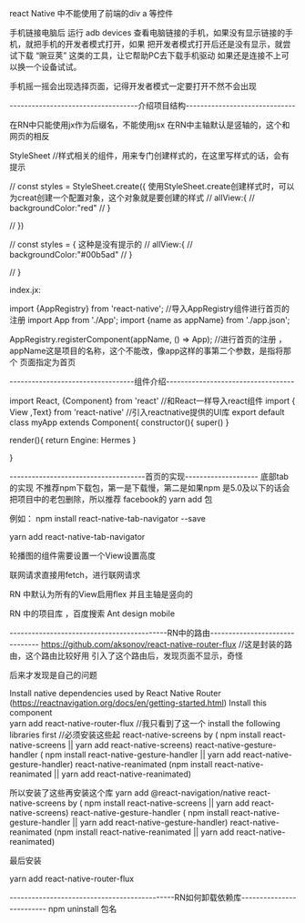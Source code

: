 react Native 中不能使用了前端的div  a 等控件

手机链接电脑后 运行 adb devices 查看电脑链接的手机，如果没有显示链接的手机，就把手机的开发者模式打开，如果
把开发者模式打开后还是没有显示，就尝试下载 “豌豆荚” 这类的工具，让它帮助PC去下载手机驱动
如果还是连接不上可以换一个设备试试。

手机摇一摇会出现选择页面，记得开发者模式一定要打开不然不会出现





-----------------------------------介绍项目结构------------------------------

在RN中只能使用jx作为后缀名，不能使用jsx
在RN中主轴默认是竖轴的，这个和网页的相反

StyleSheet   //样式相关的组件，用来专门创建样式的，在这里写样式的话，会有提示

// const styles = StyleSheet.create({     使用StyleSheet.create创建样式时，可以为creat创建一个配置对象，这个对象就是要创建的样式
//        allView:{
//            backgroundColor:"red"
//        }

// })


// const styles = {                       这种是没有提示的
//      allView:{
//         backgroundColor:"#00b5ad"
//      }

// }                    



index.jx:


import {AppRegistry} from 'react-native';  //导入AppRegistry组件进行首页的注册
import App from './App';
import {name as appName} from './app.json';   

AppRegistry.registerComponent(appName, () => App);  //进行首页的注册 ，appName这是项目的名称，这个不能改，像app这样的事第二个参数，是指将那个
页面指定为首页
   
----------------------------------组件介绍-----------------------------------   

import React, {Component} from 'react'    //和React一样导入react组件
import { View ,Text} from 'react-native'  //引入reactnative提供的UI库
export default class myApp extends Component{
   constructor(){
       super()
   }
    
   render(){
    return <View>
    <Text>Engine: Hermes</Text>
      </View>
   }
    

}


-------------------------------------首页的实现--------------------
底部tab的实现
不推荐npm下载包，第一是下载慢，第二是如果npm 是5.0及以下的话会把项目中的老包删除，所以推荐 facebook的 yarn add 包

例如：
npm install react-native-tab-navigator --save

yarn add react-native-tab-navigator




轮播图的组件需要设置一个View设置高度



联网请求直接用fetch，进行联网请求



RN 中默认为所有的View启用flex  并且主轴是竖向的



RN 中的项目库 ，百度搜索  Ant design mobile



-------------------------------------------RN中的路由-------------------------------
https://github.com/aksonov/react-native-router-flux      //这是封装的路由，这个路由比较好用
引入了这个路由后，发现页面不显示，奇怪

后来才发现是自己的问题



Install native dependencies used by React Native Router (https://reactnavigation.org/docs/en/getting-started.html)
Install this component                    
yarn add react-native-router-flux    //我只看到了这一个
install the following libraries first   //必须安装这些起
react-native-screens by ( npm install react-native-screens || yarn add react-native-screens)
react-native-gesture-handler ( npm install react-native-gesture-handler || yarn add react-native-gesture-handler)
react-native-reanimated (npm install react-native-reanimated || yarn add react-native-reanimated)




所以安装了这些再安装这个库
yarn add @react-navigation/native
react-native-screens by ( npm install react-native-screens || yarn add react-native-screens)
react-native-gesture-handler ( npm install react-native-gesture-handler || yarn add react-native-gesture-handler)
react-native-reanimated (npm install react-native-reanimated || yarn add react-native-reanimated)

最后安装

yarn add react-native-router-flux 

---------------------------------------------RN如何卸载依赖库-------------------------
npm uninstall   包名






















